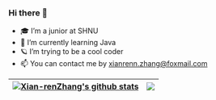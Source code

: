 ### Hi there 👋

* 🎓 I’m a junior at SHNU
* 🔭 I’m currently learning Java
* 🪐 I’m trying to be a cool coder
* 📫 You can contact me by xianrenn.zhang@foxmail.com

| <a href="https://github.com/anuraghazra/github-readme-stats"><img align="center" src="https://github-readme-stats.vercel.app/api?username=Xian-renZhang&show_icons=true&include_all_commits=true&hide_border=true" alt="Xian-renZhang's github stats" /></a> | <a href="https://github.com/anuraghazra/github-readme-stats"><img align="center" src="https://github-readme-stats.vercel.app/api/top-langs/?username=Xian-renZhang&layout=compact&hide_border=true" /></a> |
| ------------- | ------------- |
